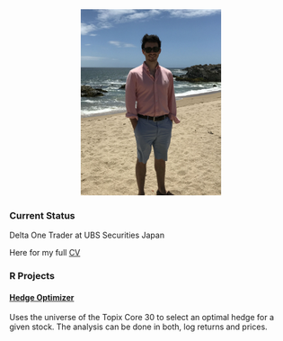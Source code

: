 <center><img src="avatar1.JPG" width="250"></center>

### Current Status

Delta One Trader at UBS Securities Japan

Here for my full [CV](ResumeAnibal.pdf)

### R Projects

#### [Hedge Optimizer](https://anibal03.shinyapps.io/hedgeoptim/)
Uses the universe of the Topix Core 30 to select an optimal hedge for a given stock. The analysis can be done in both, log returns and prices. 


